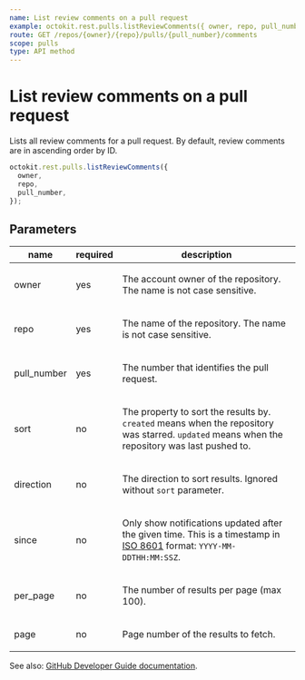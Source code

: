 ```yaml
---
name: List review comments on a pull request
example: octokit.rest.pulls.listReviewComments({ owner, repo, pull_number })
route: GET /repos/{owner}/{repo}/pulls/{pull_number}/comments
scope: pulls
type: API method
---
```


# List review comments on a pull request

Lists all review comments for a pull request. By default, review comments are in ascending order by ID.

```js
octokit.rest.pulls.listReviewComments({
  owner,
  repo,
  pull_number,
});
```

## Parameters

<table>
  <thead>
    <tr>
      <th>name</th>
      <th>required</th>
      <th>description</th>
    </tr>
  </thead>
  <tbody>
    <tr><td>owner</td><td>yes</td><td>

The account owner of the repository. The name is not case sensitive.

</td></tr>
<tr><td>repo</td><td>yes</td><td>

The name of the repository. The name is not case sensitive.

</td></tr>
<tr><td>pull_number</td><td>yes</td><td>

The number that identifies the pull request.

</td></tr>
<tr><td>sort</td><td>no</td><td>

The property to sort the results by. `created` means when the repository was starred. `updated` means when the repository was last pushed to.

</td></tr>
<tr><td>direction</td><td>no</td><td>

The direction to sort results. Ignored without `sort` parameter.

</td></tr>
<tr><td>since</td><td>no</td><td>

Only show notifications updated after the given time. This is a timestamp in [ISO 8601](https://en.wikipedia.org/wiki/ISO_8601) format: `YYYY-MM-DDTHH:MM:SSZ`.

</td></tr>
<tr><td>per_page</td><td>no</td><td>

The number of results per page (max 100).

</td></tr>
<tr><td>page</td><td>no</td><td>

Page number of the results to fetch.

</td></tr>
  </tbody>
</table>

See also: [GitHub Developer Guide documentation](https://docs.github.com/rest/reference/pulls#list-review-comments-on-a-pull-request).
